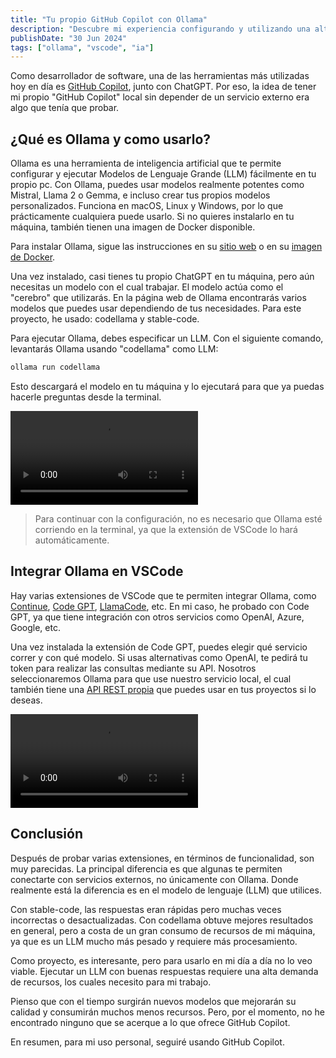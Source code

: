 ```yaml
---
title: "Tu propio GitHub Copilot con Ollama"
description: "Descubre mi experiencia configurando y utilizando una alternativa gratuita a GitHub Copilot en VSCode con Ollama. Aprende a integrar potentes Modelos de Lenguaje Grande (LLM) en tu propio entorno de desarrollo."
publishDate: "30 Jun 2024"
tags: ["ollama", "vscode", "ia"]
---
```


Como desarrollador de software, una de las herramientas más utilizadas hoy en día es [GitHub Copilot](https://github.com/features/copilot), junto con ChatGPT. Por eso, la idea de tener mi propio "GitHub Copilot" local sin depender de un servicio externo era algo que tenía que probar.

## ¿Qué es Ollama y como usarlo? 

Ollama es una herramienta de inteligencia artificial que te permite configurar y ejecutar Modelos de Lenguaje Grande (LLM) fácilmente en tu propio pc. Con Ollama, puedes usar modelos realmente potentes como Mistral, Llama 2 o Gemma, e incluso crear tus propios modelos personalizados. Funciona en macOS, Linux y Windows, por lo que prácticamente cualquiera puede usarlo. Si no quieres instalarlo en tu máquina, también tienen una imagen de Docker disponible.

Para instalar Ollama, sigue las instrucciones en su [sitio web](https://ollama.com/) o en su [imagen de Docker](https://hub.docker.com/r/ollama/ollama).

Una vez instalado, casi tienes tu propio ChatGPT en tu máquina, pero aún necesitas un modelo con el cual trabajar. El modelo actúa como el "cerebro" que utilizarás. En la página web de Ollama encontrarás varios modelos que puedes usar dependiendo de tus necesidades. Para este proyecto, he usado: codellama y stable-code.

Para ejecutar Ollama, debes especificar un LLM. Con el siguiente comando, levantarás Ollama usando "codellama" como LLM:

``` bash
ollama run codellama
```
Esto descargará el modelo en tu máquina y lo ejecutará para que ya puedas hacerle preguntas desde la terminal.

<video controls autoplay src="https://res.cloudinary.com/cristotodev/video/upload/v1717160415/cristotodev/blog/ollama-run-codellama_soesve.mp4"></video>

>Para continuar con la configuración, no es necesario que Ollama esté corriendo en la terminal, ya que la extensión de VSCode lo hará automáticamente.

## Integrar Ollama en VSCode

Hay varias extensiones de VSCode que te permiten integrar Ollama, como [Continue](https://docs.continue.dev/intro), [Code GPT](https://marketplace.visualstudio.com/items?itemName=DanielSanMedium.dscodegpt), [LlamaCode](https://github.com/ex3ndr/llama-coder), etc. En mi caso, he probado con Code GPT, ya que tiene integración con otros servicios como OpenAI, Azure, Google, etc.

Una vez instalada la extensión de Code GPT, puedes elegir qué servicio correr y con qué modelo. Si usas alternativas como OpenAI, te pedirá tu token para realizar las consultas mediante su API. Nosotros seleccionaremos Ollama para que use nuestro servicio local, el cual también tiene una [API REST propia](https://github.com/ollama/ollama/blob/main/docs/api.md) que puedes usar en tus proyectos si lo deseas.

<video controls autoplay src="https://res.cloudinary.com/cristotodev/video/upload/v1717160751/cristotodev/blog/execute-codegpt-ollama_mitsyi.mp4"></video>

## Conclusión

Después de probar varias extensiones, en términos de funcionalidad, son muy parecidas. La principal diferencia es que algunas te permiten conectarte con servicios externos, no únicamente con Ollama. Donde realmente está la diferencia es en el modelo de lenguaje (LLM) que utilices.

Con stable-code, las respuestas eran rápidas pero muchas veces incorrectas o desactualizadas. Con codellama obtuve mejores resultados en general, pero a costa de un gran consumo de recursos de mi máquina, ya que es un LLM mucho más pesado y requiere más procesamiento.

Como proyecto, es interesante, pero para usarlo en mi día a día no lo veo viable. Ejecutar un LLM con buenas respuestas requiere una alta demanda de recursos, los cuales necesito para mi trabajo.

Pienso que con el tiempo surgirán nuevos modelos que mejorarán su calidad y consumirán muchos menos recursos. Pero, por el momento, no he encontrado ninguno que se acerque a lo que ofrece GitHub Copilot.

En resumen, para mi uso personal, seguiré usando GitHub Copilot.